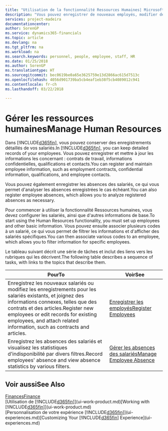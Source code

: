 ```yaml
---
title: "Utilisation de la fonctionnalité Ressources Humaines| Microsoft Docs"
description: "Vous pouvez enregistrer de nouveaux employés, modifier des informations sur le personnel existant, et enregistrer et analyser les absences."
services: project-madeira
documentationcenter: 
author: SorenGP
ms.service: dynamics365-financials
ms.topic: article
ms.devlang: na
ms.tgt_pltfrm: na
ms.workload: na
ms.search.keywords: personnel, people, employee, staff, HR
ms.date: 01/25/2018
ms.author: SorenGP
ms.translationtype: HT
ms.sourcegitcommit: bec0619be0a65e3625759e13d2866ac615d7513c
ms.openlocfilehash: 4056d901739ba5cb4eaf1eb38f5cb4089012c941
ms.contentlocale: fr-ch
ms.lasthandoff: 03/22/2018

---
```

# <a name="manage-human-resources"></a><span data-ttu-id="233b2-103">Gérer les ressources humaines</span><span class="sxs-lookup"><span data-stu-id="233b2-103">Manage Human Resources</span></span>
<span data-ttu-id="233b2-104">Dans [!INCLUDE[d365fin](includes/d365fin_md.md)], vous pouvez conserver des enregistrements détaillés de vos salariés.</span><span class="sxs-lookup"><span data-stu-id="233b2-104">In [!INCLUDE[d365fin](includes/d365fin_md.md)], you can keep detailed records of your employees.</span></span> <span data-ttu-id="233b2-105">Vous pouvez enregistrer et mettre à jour les informations les concernant : contrats de travail, informations confidentielles, qualifications et contacts.</span><span class="sxs-lookup"><span data-stu-id="233b2-105">You can register and maintain employee information, such as employment contracts, confidential information, qualifications, and employee contacts.</span></span>

<span data-ttu-id="233b2-106">Vous pouvez également enregistrer les absences des salariés, ce qui vous permet d'analyser les absences enregistrées le cas échéant.</span><span class="sxs-lookup"><span data-stu-id="233b2-106">You can also register employee absences, which allows you to analyze registered absences as necessary.</span></span>

<span data-ttu-id="233b2-107">Pour commencer à utiliser la fonctionnalité Ressources humaines, vous devez configurer les salariés, ainsi que d'autres informations de base.</span><span class="sxs-lookup"><span data-stu-id="233b2-107">To start using the Human Resources functionality, you must set up employees and other basic information.</span></span> <span data-ttu-id="233b2-108">Vous pouvez ensuite associer plusieurs codes à un salarié, ce qui vous permet de filtrer les informations et d'afficher des salariés spécifiques.</span><span class="sxs-lookup"><span data-stu-id="233b2-108">You can then associate various codes to an employee, which allows you to filter information for specific employees.</span></span>

<span data-ttu-id="233b2-109">Le tableau suivant décrit une série de tâches et inclut des liens vers les rubriques qui les décrivent.</span><span class="sxs-lookup"><span data-stu-id="233b2-109">The following table describes a sequence of tasks, with links to the topics that describe them.</span></span>

| <span data-ttu-id="233b2-110">Pour</span><span class="sxs-lookup"><span data-stu-id="233b2-110">To</span></span> | <span data-ttu-id="233b2-111">Voir</span><span class="sxs-lookup"><span data-stu-id="233b2-111">See</span></span> |
| --- | --- |
| <span data-ttu-id="233b2-112">Enregistrez les nouveaux salariés ou modifiez les enregistrements pour les salariés existants, et joignez des informations connexes, telles que des contrats et des articles.</span><span class="sxs-lookup"><span data-stu-id="233b2-112">Register new employees or edit records for existing employees, and attach related information, such as contracts and articles.</span></span> |[<span data-ttu-id="233b2-113">Enregistrer les employés</span><span class="sxs-lookup"><span data-stu-id="233b2-113">Register Employees</span></span>](hr-how-register-employees.md) |
| <span data-ttu-id="233b2-114">Enregistrez les absences des salariés et visualisez les statistiques d'indisponibilité par divers filtres.</span><span class="sxs-lookup"><span data-stu-id="233b2-114">Record employees' absence and view absence statistics by various filters.</span></span> |[<span data-ttu-id="233b2-115">Gérer les absences des salariés</span><span class="sxs-lookup"><span data-stu-id="233b2-115">Manage Employee Absence</span></span>](hr-how-manage-absence.md) |

## <a name="see-also"></a><span data-ttu-id="233b2-116">Voir aussi</span><span class="sxs-lookup"><span data-stu-id="233b2-116">See Also</span></span>
[<span data-ttu-id="233b2-117">Finances</span><span class="sxs-lookup"><span data-stu-id="233b2-117">Finance</span></span>](finance.md)  
<span data-ttu-id="233b2-118">[Utilisation de [!INCLUDE[d365fin](includes/d365fin_md.md)]](ui-work-product.md)</span><span class="sxs-lookup"><span data-stu-id="233b2-118">[Working with [!INCLUDE[d365fin](includes/d365fin_md.md)]](ui-work-product.md)</span></span>  
<span data-ttu-id="233b2-119">[Personnalisation de votre expérience [!INCLUDE[d365fin](includes/d365fin_md.md)]](ui-experiences.md)</span><span class="sxs-lookup"><span data-stu-id="233b2-119">[Customizing Your [!INCLUDE[d365fin](includes/d365fin_md.md)] Experience](ui-experiences.md)</span></span>        

